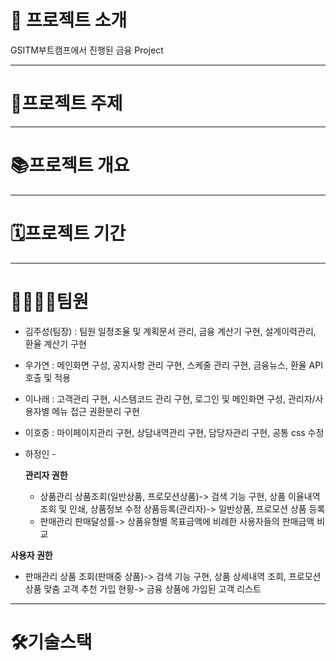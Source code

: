 # 📰 프로젝트 소개
GSITM부트캠프에서 진행된 금융 Project

---
# 📠프로젝트 주제

---
# 📚프로젝트 개요

---
# 🗓프로젝트 기간

---
# 👨‍👩‍👦‍👦팀원
- 김주성(팀장) : 팀원 일정조율 및 계획문서 관리, 금융 계산기 구현, 설계이력관리, 환율 계산기 구현
- 우가연 : 메인화면 구성, 공지사항 관리 구현, 스케줄 관리 구현, 금융뉴스, 환율 API 호출 및 적용
- 이나래 : 고객관리 구현, 시스템코드 관리 구현, 로그인 및 메인화면 구성, 관리자/사용자별 메뉴 접근 권환분리 구현
- 이호중 : 마이페이지관리 구현, 상담내역관리 구현, 담당자관리 구현, 공통 css 수정
- 하정인 -
  
  __관리자 권한__
    - 상품관리
      상품조회(일반상품, 프로모션상품)-> 검색 기능 구현, 상품 이율내역 조회 및 인쇄, 상품정보 수정
      상품등록(관리자)-> 일반상품, 프로모션 상품 등록
    - 판매관리
      판매달성률-> 상품유형별 목표금액에 비례한 사용자들의 판매금액 비교
  

 __사용자 권한__
  - 판매관리
    상품 조회(판매중 상품)-> 검색 기능 구현, 상품 상세내역 조회, 프로모션 상품 맞춤 고객 추천
    가입 현황-> 금융 상품에 가입된 고객 리스트
  

---
# 🛠기술스택




